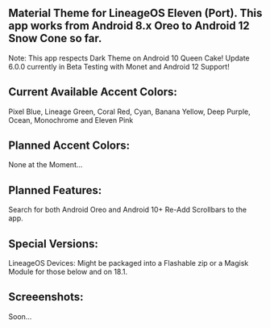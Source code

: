 Material Theme for LineageOS Eleven (Port). This app works from Android 8.x Oreo to Android 12 Snow Cone so far.
---------------------------------------------------------------------------------------------------------------------
Note: This app respects Dark Theme on Android 10 Queen Cake! Update 6.0.0 currently in Beta Testing with Monet and Android 12 Support!

Current Available Accent Colors: 
---------------------------------------------------------------------------------------------------------------------
Pixel Blue, Lineage Green, Coral Red, Cyan, Banana Yellow, Deep Purple, Ocean, Monochrome and Eleven Pink

Planned Accent Colors:
---------------------------------------------------------------------------------------------------------------------
None at the Moment...


Planned Features:
---------------------------------------------------------------------------------------------------------------------
Search for both Android Oreo and Android 10+
Re-Add Scrollbars to the app.

Special Versions:
---------------------------------------------------------------------------------------------------------------------
LineageOS Devices: Might be packaged into a Flashable zip or a Magisk Module for those below and on 18.1.


Screeenshots:
---------------------------------------------------------------------------------------------------------------------
Soon...
